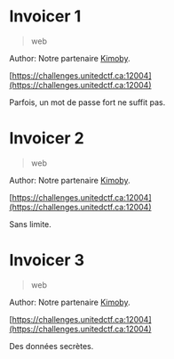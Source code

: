 # Invoicer 1

> web

Author: Notre partenaire [Kimoby](/partenaires/kimoby).

[https://challenges.unitedctf.ca:12004](https://challenges.unitedctf.ca:12004)

Parfois, un mot de passe fort ne suffit pas.

# Invoicer 2

> web

Author: Notre partenaire [Kimoby](/partenaires/kimoby).

[https://challenges.unitedctf.ca:12004](https://challenges.unitedctf.ca:12004)

Sans limite.

# Invoicer 3

> web

Author: Notre partenaire [Kimoby](/partenaires/kimoby).

[https://challenges.unitedctf.ca:12004](https://challenges.unitedctf.ca:12004)

Des données secrètes.
